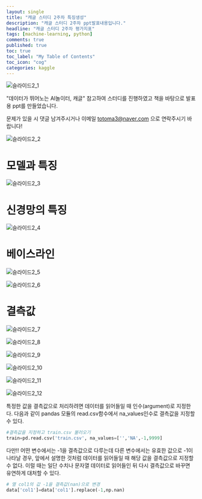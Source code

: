 ```yaml
---
layout: single
title: "캐글 스터디 2주차 특징생성"
description: "캐글 스터디 2주차 ppt발표내용입니다."
headline: "캐글 스터디 2주차 평가지표"
tags: [machine-learning, python]
comments: true
published: true
toc: true
toc_label: "My Table of Contents"
toc_icon: "cog"
categories: kaggle
---
```


![슬라이드2_1](https://user-images.githubusercontent.com/79041564/119160465-45dcf700-ba93-11eb-867d-0029c91aef84.PNG)

 "데이터가 뛰어노는 AI놀이터, 캐글" 참고하여 스터디를 진행하였고 책을 바탕으로 발표용 ppt를 만들었습니다.

 문제가 있을 시 댓글 남겨주시거나 이메일 totoma3@naver.com 으로 연락주시기 바랍니다!

![슬라이드2_2](https://user-images.githubusercontent.com/79041564/119160528-58573080-ba93-11eb-9500-fd7c6914616e.PNG)
# 모델과 특징
![슬라이드2_3](https://user-images.githubusercontent.com/79041564/119160535-5b522100-ba93-11eb-8c53-d8b3841448ae.PNG)
# 신경망의 특징
![슬라이드2_4](https://user-images.githubusercontent.com/79041564/119160548-6016d500-ba93-11eb-9451-40e0dad16eb3.PNG)
# 베이스라인
![슬라이드2_5](https://user-images.githubusercontent.com/79041564/119160573-63aa5c00-ba93-11eb-88ca-a531059b02f0.PNG)

![슬라이드2_6](https://user-images.githubusercontent.com/79041564/119160606-6907a680-ba93-11eb-9aa6-3ea2c84d2de0.PNG)
# 결측값
![슬라이드2_7](https://user-images.githubusercontent.com/79041564/119160614-6b6a0080-ba93-11eb-92e0-91d10589e748.PNG)

![슬라이드2_8](https://user-images.githubusercontent.com/79041564/119160642-715fe180-ba93-11eb-8a30-d923fd02f1a2.PNG)

![슬라이드2_9](https://user-images.githubusercontent.com/79041564/119160690-7ae94980-ba93-11eb-9b09-3ce293727121.PNG)

![슬라이드2_10](https://user-images.githubusercontent.com/79041564/119160722-82105780-ba93-11eb-8a2f-926ff748f362.PNG)

![슬라이드2_11](https://user-images.githubusercontent.com/79041564/119160733-850b4800-ba93-11eb-8159-d0876841e40b.PNG)

![슬라이드2_12](https://user-images.githubusercontent.com/79041564/119160759-8a689280-ba93-11eb-8e04-9f706fe5c600.PNG)

특정한 값을 결측값으로 처리하려면 데이터를 읽어들일 때 인수(argument)로 지정한다. 다음과 같이 pandas 모듈의 read.csv함수에서 na_values인수로 결측값을 지정할 수 있다. 

```python
#결측값을 지정하고 train.csv 불러오기
train=pd.read.csv('train.csv', na_values=['','NA',-1,9999]
```

다만!! 어떤 변수에서는 -1을 결측값으로 다루는데 다른 변수에서는 유효한 값으로 -1이 나타날 경우, 앞에서 설명한 것처럼 데이터를 읽어들일 때 해당 값을 결측값으로 지정할 수 없다. 
이럴 때는 일단 수치나 문자열 데이터로 읽어들인 뒤 다시 결측값으로 바꾸면 유연하게 대처할 수 있다.


```python
# 열 col1의 값 -1을 결측값(nan)으로 변경
data['col1']=data['col1'].replace(-1,np.nan)
```





